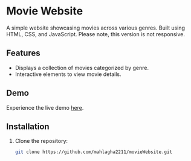 # Movie Website

A simple website showcasing movies across various genres. Built using HTML, CSS, and JavaScript. Please note, this version is not responsive.

## Features

- Displays a collection of movies categorized by genre.
- Interactive elements to view movie details.

## Demo

Experience the live demo [here](https://mahlagha2211.github.io/movieWebPage/).

## Installation

1. Clone the repository:
   ```bash
   git clone https://github.com/mahlagha2211/movieWebsite.git
